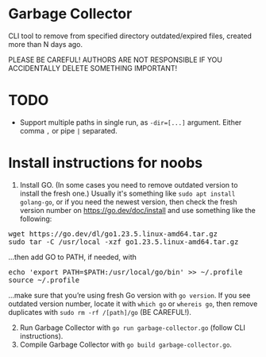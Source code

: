 # Garbage Collector

CLI tool to remove from specified directory outdated/expired files, created more than N days ago.

PLEASE BE CAREFUL! AUTHORS ARE NOT RESPONSIBLE IF YOU ACCIDENTALLY DELETE SOMETHING IMPORTANT!

# TODO
* Support multiple paths in single run, as `-dir=[...]` argument. Either comma `,` or pipe `|` separated.

# Install instructions for noobs

1. Install GO. (In some cases you need to remove outdated version to install the fresh one.)
Usually it's something like `sudo apt install golang-go`, or if you need the newest version, then check the fresh version number on https://go.dev/doc/install and use something like the following:
<pre>wget https://go.dev/dl/go1.23.5.linux-amd64.tar.gz
sudo tar -C /usr/local -xzf go1.23.5.linux-amd64.tar.gz</pre>
...then add GO to PATH, if needed, with
<pre>echo 'export PATH=$PATH:/usr/local/go/bin' >> ~/.profile
source ~/.profile</pre>
...make sure that you’re using fresh Go version with `go version`. If you see outdated version number, locate it with `which go` or `whereis go`, then remove duplicates with `sudo rm -rf /[path]/go` (BE CAREFUL!).

2. Run Garbage Collector with `go run garbage-collector.go` (follow CLI instructions).
3. Compile Garbage Collector with `go build garbage-collector.go`.

